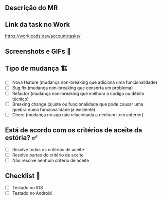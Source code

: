 ## Descrição do MR

<!-- explicação do que foi feito -->

## Link da task no Work

<!-- cole aqui o link da tarefa criada no work -->

https://work.cods.dev/account/tasks/

## Screenshots e GIFs 📸

<!-- screenshots, vídeos e GIFs da funcionalidade -->
<!-- Evidência da PR -->

## Tipo de mudança 🏗

- [ ] Nova feature (mudança non-breaking que adiciona uma funcionalidade)
- [ ] Bug fix (mudança non-breaking que conserta um problema)
- [ ] Refactor (mudança non-breaking que melhora o código ou débito técnico)
- [ ] Breaking change (ajuste ou funcionalidade que pode causar uma quebra numa funcionalidade já existente)
- [ ] Chore (mudança no app não relacionada a nenhum item anterior)

## Está de acordo com os critérios de aceite da estória? ✅

- [ ] Resolve todos os critérios de aceite
- [ ] Resolve partes do critério de aceite
- [ ] Não resolve nenhum critério de aceite

## Checklist 🚨

- [ ] Testado no IOS
- [ ] Testado no Android
